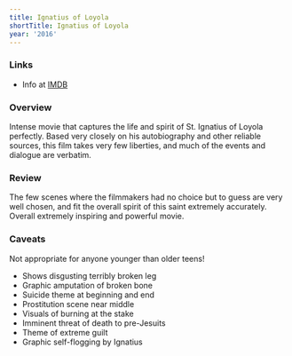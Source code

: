 ```yaml
---
title: Ignatius of Loyola
shortTitle: Ignatius of Loyola
year: '2016'
---
```


### Links

* Info at [IMDB](https://www.imdb.com/title/tt5040624/)

### Overview

Intense movie that captures the life and spirit of St. Ignatius of Loyola perfectly. Based very closely on his autobiography and other reliable sources, this film takes very few liberties, and much of the events and dialogue are verbatim.

### Review

The few scenes where the filmmakers had no choice but to guess are very well chosen, and fit the overall spirit of this saint extremely accurately. Overall extremely inspiring and powerful movie.

### Caveats

Not appropriate for anyone younger than older teens!

* Shows disgusting terribly broken leg
* Graphic amputation of broken bone
* Suicide theme at beginning and end
* Prostitution scene near middle
* Visuals of burning at the stake
* Imminent threat of death to pre-Jesuits
* Theme of extreme guilt
* Graphic self-flogging by Ignatius
